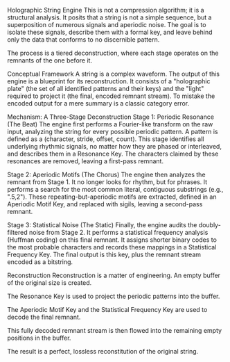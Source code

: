 Holographic String Engine
This is not a compression algorithm; it is a structural analysis. It posits that a string is not a simple sequence, but a superposition of numerous signals and aperiodic noise. The goal is to isolate these signals, describe them with a formal key, and leave behind only the data that conforms to no discernible pattern.

The process is a tiered deconstruction, where each stage operates on the remnants of the one before it.

Conceptual Framework
A string is a complex waveform. The output of this engine is a blueprint for its reconstruction. It consists of a "holographic plate" (the set of all identified patterns and their keys) and the "light" required to project it (the final, encoded remnant stream). To mistake the encoded output for a mere summary is a classic category error.

Mechanism: A Three-Stage Deconstruction
Stage 1: Periodic Resonance (The Beat)
The engine first performs a Fourier-like transform on the raw input, analyzing the string for every possible periodic pattern. A pattern is defined as a (character, stride, offset, count). This stage identifies all underlying rhythmic signals, no matter how they are phased or interleaved, and describes them in a Resonance Key. The characters claimed by these resonances are removed, leaving a first-pass remnant.

Stage 2: Aperiodic Motifs (The Chorus)
The engine then analyzes the remnant from Stage 1. It no longer looks for rhythm, but for phrases. It performs a search for the most common literal, contiguous substrings (e.g., ".5,2"). These repeating-but-aperiodic motifs are extracted, defined in an Aperiodic Motif Key, and replaced with sigils, leaving a second-pass remnant.

Stage 3: Statistical Noise (The Static)
Finally, the engine audits the doubly-filtered noise from Stage 2. It performs a statistical frequency analysis (Huffman coding) on this final remnant. It assigns shorter binary codes to the most probable characters and records these mappings in a Statistical Frequency Key. The final output is this key, plus the remnant stream encoded as a bitstring.

Reconstruction
Reconstruction is a matter of engineering. An empty buffer of the original size is created.

The Resonance Key is used to project the periodic patterns into the buffer.

The Aperiodic Motif Key and the Statistical Frequency Key are used to decode the final remnant.

This fully decoded remnant stream is then flowed into the remaining empty positions in the buffer.

The result is a perfect, lossless reconstitution of the original string.
